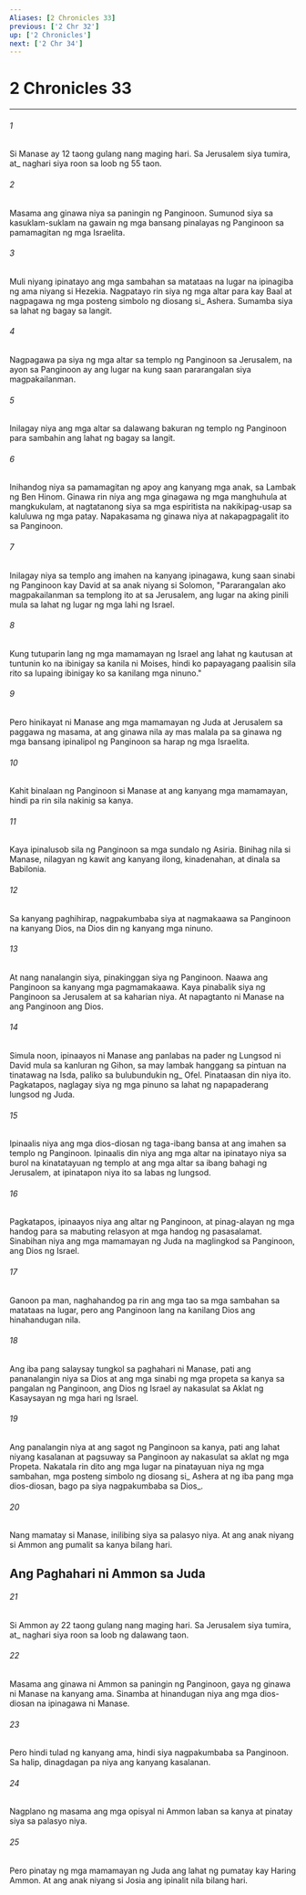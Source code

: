 ```yaml
---
Aliases: [2 Chronicles 33]
previous: ['2 Chr 32']
up: ['2 Chronicles']
next: ['2 Chr 34']
---
```

# 2 Chronicles 33

***






















###### 1 










Si Manase ay 12 taong gulang nang maging hari. Sa Jerusalem siya tumira, at_ naghari siya roon sa loob ng 55 taon. 





















###### 2 










Masama ang ginawa niya sa paningin ng Panginoon. Sumunod siya sa kasuklam-suklam na gawain ng mga bansang pinalayas ng Panginoon sa pamamagitan ng mga Israelita. 





















###### 3 










Muli niyang ipinatayo ang mga sambahan sa matataas na lugar na ipinagiba ng ama niyang si Hezekia. Nagpatayo rin siya ng mga altar para kay Baal at nagpagawa ng mga posteng simbolo ng diosang si_ Ashera. Sumamba siya sa lahat ng bagay sa langit. 





















###### 4 










Nagpagawa pa siya ng mga altar sa templo ng Panginoon sa Jerusalem, na ayon sa Panginoon ay ang lugar na kung saan pararangalan siya magpakailanman. 





















###### 5 










Inilagay niya ang mga altar sa dalawang bakuran ng templo ng Panginoon para sambahin ang lahat ng bagay sa langit. 





















###### 6 










Inihandog niya sa pamamagitan ng apoy ang kanyang mga anak, sa Lambak ng Ben Hinom. Ginawa rin niya ang mga ginagawa ng mga manghuhula at mangkukulam, at nagtatanong siya sa mga espiritista na nakikipag-usap sa kaluluwa ng mga patay. Napakasama ng ginawa niya at nakapagpagalit ito sa Panginoon. 





















###### 7 










Inilagay niya sa templo ang imahen na kanyang ipinagawa, kung saan sinabi ng Panginoon kay David at sa anak niyang si Solomon, "Pararangalan ako magpakailanman sa templong ito at sa Jerusalem, ang lugar na aking pinili mula sa lahat ng lugar ng mga lahi ng Israel. 





















###### 8 










Kung tutuparin lang ng mga mamamayan ng Israel ang lahat ng kautusan at tuntunin ko na ibinigay sa kanila ni Moises, hindi ko papayagang paalisin sila rito sa lupaing ibinigay ko sa kanilang mga ninuno." 





















###### 9 










Pero hinikayat ni Manase ang mga mamamayan ng Juda at Jerusalem sa paggawa ng masama, at ang ginawa nila ay mas malala pa sa ginawa ng mga bansang ipinalipol ng Panginoon sa harap ng mga Israelita. 





















###### 10 










Kahit binalaan ng Panginoon si Manase at ang kanyang mga mamamayan, hindi pa rin sila nakinig sa kanya. 





















###### 11 










Kaya ipinalusob sila ng Panginoon sa mga sundalo ng Asiria. Binihag nila si Manase, nilagyan ng kawit ang kanyang ilong, kinadenahan, at dinala sa Babilonia. 





















###### 12 










Sa kanyang paghihirap, nagpakumbaba siya at nagmakaawa sa Panginoon na kanyang Dios, na Dios din ng kanyang mga ninuno. 





















###### 13 










At nang nanalangin siya, pinakinggan siya ng Panginoon. Naawa ang Panginoon sa kanyang mga pagmamakaawa. Kaya pinabalik siya ng Panginoon sa Jerusalem at sa kaharian niya. At napagtanto ni Manase na ang Panginoon ang Dios. 





















###### 14 










Simula noon, ipinaayos ni Manase ang panlabas na pader ng Lungsod ni David mula sa kanluran ng Gihon, sa may lambak hanggang sa pintuan na tinatawag na Isda, paliko sa bulubundukin ng_ Ofel. Pinataasan din niya ito. Pagkatapos, naglagay siya ng mga pinuno sa lahat ng napapaderang lungsod ng Juda. 





















###### 15 










Ipinaalis niya ang mga dios-diosan ng taga-ibang bansa at ang imahen sa templo ng Panginoon. Ipinaalis din niya ang mga altar na ipinatayo niya sa burol na kinatatayuan ng templo at ang mga altar sa ibang bahagi ng Jerusalem, at ipinatapon niya ito sa labas ng lungsod. 





















###### 16 










Pagkatapos, ipinaayos niya ang altar ng Panginoon, at pinag-alayan ng mga handog para sa mabuting relasyon at mga handog ng pasasalamat. Sinabihan niya ang mga mamamayan ng Juda na maglingkod sa Panginoon, ang Dios ng Israel. 





















###### 17 










Ganoon pa man, naghahandog pa rin ang mga tao sa mga sambahan sa matataas na lugar, pero ang Panginoon lang na kanilang Dios ang hinahandugan nila. 





















###### 18 










Ang iba pang salaysay tungkol sa paghahari ni Manase, pati ang pananalangin niya sa Dios at ang mga sinabi ng mga propeta sa kanya sa pangalan ng Panginoon, ang Dios ng Israel ay nakasulat sa Aklat ng Kasaysayan ng mga hari ng Israel. 





















###### 19 










Ang panalangin niya at ang sagot ng Panginoon sa kanya, pati ang lahat niyang kasalanan at pagsuway sa Panginoon ay nakasulat sa aklat ng mga Propeta. Nakatala rin dito ang mga lugar na pinatayuan niya ng mga sambahan, mga posteng simbolo ng diosang si_ Ashera at ng iba pang mga dios-diosan, bago pa siya nagpakumbaba sa Dios_. 





















###### 20 










Nang mamatay si Manase, inilibing siya sa palasyo niya. At ang anak niyang si Ammon ang pumalit sa kanya bilang hari.

## Ang Paghahari ni Ammon sa Juda 





















###### 21 










Si Ammon ay 22 taong gulang nang maging hari. Sa Jerusalem siya tumira, at_ naghari siya roon sa loob ng dalawang taon. 





















###### 22 










Masama ang ginawa ni Ammon sa paningin ng Panginoon, gaya ng ginawa ni Manase na kanyang ama. Sinamba at hinandugan niya ang mga dios-diosan na ipinagawa ni Manase. 





















###### 23 










Pero hindi tulad ng kanyang ama, hindi siya nagpakumbaba sa Panginoon. Sa halip, dinagdagan pa niya ang kanyang kasalanan. 





















###### 24 










Nagplano ng masama ang mga opisyal ni Ammon laban sa kanya at pinatay siya sa palasyo niya. 





















###### 25 










Pero pinatay ng mga mamamayan ng Juda ang lahat ng pumatay kay Haring Ammon. At ang anak niyang si Josia ang ipinalit nila bilang hari.
